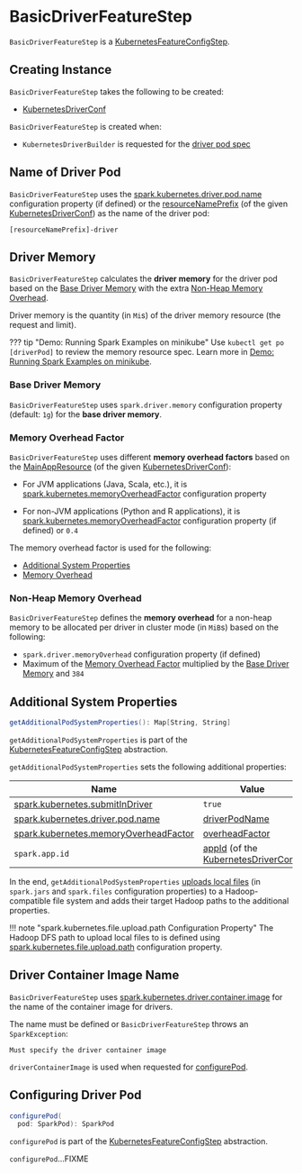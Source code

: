 # BasicDriverFeatureStep

`BasicDriverFeatureStep` is a [KubernetesFeatureConfigStep](KubernetesFeatureConfigStep.md).

## Creating Instance

`BasicDriverFeatureStep` takes the following to be created:

* <span id="conf"> [KubernetesDriverConf](KubernetesDriverConf.md)

`BasicDriverFeatureStep` is created when:

* `KubernetesDriverBuilder` is requested for the [driver pod spec](KubernetesDriverBuilder.md#buildFromFeatures)

## <span id="driverPodName"> Name of Driver Pod

`BasicDriverFeatureStep` uses the [spark.kubernetes.driver.pod.name](configuration-properties.md#spark.kubernetes.driver.pod.name) configuration property (if defined) or the [resourceNamePrefix](KubernetesDriverConf.md#resourceNamePrefix) (of the given [KubernetesDriverConf](#conf)) as the name of the driver pod:

```text
[resourceNamePrefix]-driver
```

## <span id="driverMemoryWithOverheadMiB"> Driver Memory

`BasicDriverFeatureStep` calculates the **driver memory** for the driver pod based on the [Base Driver Memory](#driverMemoryMiB) with the extra [Non-Heap Memory Overhead](#memoryOverheadMiB).

Driver memory is the quantity (in `Mi`s) of the driver memory resource (the request and limit).

??? tip "Demo: Running Spark Examples on minikube"
    Use `kubectl get po [driverPod]` to review the memory resource spec. Learn more in [Demo: Running Spark Examples on minikube](demo/running-spark-examples-on-minikube.md#container-resources).

### <span id="driverMemoryMiB"> Base Driver Memory

`BasicDriverFeatureStep` uses `spark.driver.memory` configuration property (default: `1g`) for the **base driver memory**.

### <span id="overheadFactor"> Memory Overhead Factor

`BasicDriverFeatureStep` uses different **memory overhead factors** based on the [MainAppResource](KubernetesDriverConf.md#mainAppResource) (of the given [KubernetesDriverConf](#conf)):

* For JVM applications (Java, Scala, etc.), it is [spark.kubernetes.memoryOverheadFactor](configuration-properties.md#spark.kubernetes.memoryOverheadFactor) configuration property

* For non-JVM applications (Python and R applications), it is [spark.kubernetes.memoryOverheadFactor](configuration-properties.md#spark.kubernetes.memoryOverheadFactor) configuration property (if defined) or `0.4`

The memory overhead factor is used for the following:

* [Additional System Properties](#getAdditionalPodSystemProperties)
* [Memory Overhead](#memoryOverheadMiB)

### <span id="memoryOverheadMiB"> Non-Heap Memory Overhead

`BasicDriverFeatureStep` defines the **memory overhead** for a non-heap memory to be allocated per driver in cluster mode (in `MiB`s) based on the following:

* `spark.driver.memoryOverhead` configuration property (if defined)
* Maximum of the [Memory Overhead Factor](#overheadFactor) multiplied by the [Base Driver Memory](#driverMemoryMiB) and `384`

## <span id="getAdditionalPodSystemProperties"> Additional System Properties

```scala
getAdditionalPodSystemProperties(): Map[String, String]
```

`getAdditionalPodSystemProperties` is part of the [KubernetesFeatureConfigStep](KubernetesFeatureConfigStep.md#getAdditionalPodSystemProperties) abstraction.

`getAdditionalPodSystemProperties` sets the following additional properties:

Name     | Value
---------|---------
 [spark.kubernetes.submitInDriver](configuration-properties.md#spark.kubernetes.submitInDriver) | `true`
 [spark.kubernetes.driver.pod.name](configuration-properties.md#spark.kubernetes.driver.pod.name) | [driverPodName](#driverPodName)
 [spark.kubernetes.memoryOverheadFactor](configuration-properties.md#spark.kubernetes.memoryOverheadFactor) | [overheadFactor](#overheadFactor)
 `spark.app.id` | [appId](KubernetesDriverConf.md#appId) (of the [KubernetesDriverConf](#conf))

In the end, `getAdditionalPodSystemProperties` [uploads local files](KubernetesUtils.md#uploadAndTransformFileUris) (in `spark.jars` and `spark.files` configuration properties) to a Hadoop-compatible file system and adds their target Hadoop paths to the additional properties.

!!! note "spark.kubernetes.file.upload.path Configuration Property"
    The Hadoop DFS path to upload local files to is defined using [spark.kubernetes.file.upload.path](configuration-properties.md#spark.kubernetes.file.upload.path) configuration property.

## <span id="driverContainerImage"> Driver Container Image Name

`BasicDriverFeatureStep` uses [spark.kubernetes.driver.container.image](configuration-properties.md#spark.kubernetes.driver.container.image) for the name of the container image for drivers.

The name must be defined or `BasicDriverFeatureStep` throws an `SparkException`:

```text
Must specify the driver container image
```

`driverContainerImage` is used when requested for [configurePod](#configurePod).

## <span id="configurePod"> Configuring Driver Pod

```scala
configurePod(
  pod: SparkPod): SparkPod
```

`configurePod` is part of the [KubernetesFeatureConfigStep](KubernetesFeatureConfigStep.md#configurePod) abstraction.

`configurePod`...FIXME
